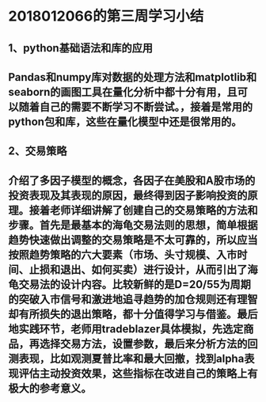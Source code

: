 2018012066的第三周学习小结
======
1、python基础语法和库的应用
---
Pandas和numpy库对数据的处理方法和matplotlib和seaborn的画图工具在量化分析中都十分有用，且可以随着自己的需要不断学习不断尝试。，接着是常用的python包和库，这些在量化模型中还是很常用的。
---
2、交易策略
---
介绍了多因子模型的概念，各因子在美股和A股市场的投资表现及其表现的原因，最终得到因子影响投资的原理。接着老师详细讲解了创建自己的交易策略的方法和步骤。首先是最基本的海龟交易法则的思想，简单根据趋势快速做出调整的交易策略是不太可靠的，所以应当按照趋势策略的六大要素（市场、头寸规模、入市时间、止损和退出、如何买卖）进行设计，从而引出了海龟交易法的设计内容。比较新鲜的是D=20/55为周期的突破入市信号和激进地追寻趋势的加仓规则还有理智却有所损失的退出策略，都十分值得学习与借鉴。最后地实践环节，老师用tradeblazer具体模拟，先选定商品，再选择交易方法，设置参数，最后来分析方法的回测表现，比如观测夏普比率和最大回撤，找到alpha表现评估主动投资效果，这些指标在改进自己的策略上有极大的参考意义。
---


